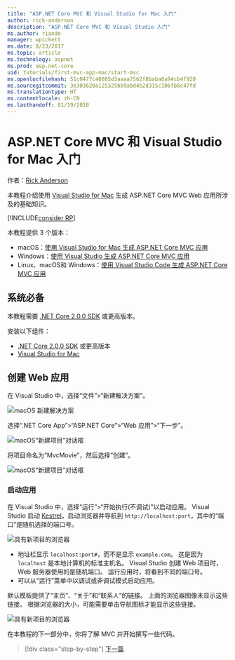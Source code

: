 ```yaml
---
title: "ASP.NET Core MVC 和 Visual Studio for Mac 入门"
author: rick-anderson
description: "ASP.NET Core MVC 和 Visual Studio 入门"
ms.author: riande
manager: wpickett
ms.date: 8/23/2017
ms.topic: article
ms.technology: aspnet
ms.prod: asp.net-core
uid: tutorials/first-mvc-app-mac/start-mvc
ms.openlocfilehash: 51c0477c40885d3aaaa7562f8baba0a94cb4f920
ms.sourcegitcommit: 3e303620a125325bb9abd4b2d315c106fb8c47fd
ms.translationtype: HT
ms.contentlocale: zh-CN
ms.lasthandoff: 01/19/2018
---
```

# <a name="getting-started-with-aspnet-core-mvc-and-visual-studio-for-mac"></a>ASP.NET Core MVC 和 Visual Studio for Mac 入门

作者：[Rick Anderson](https://twitter.com/RickAndMSFT)

本教程介绍使用 [Visual Studio for Mac](https://www.visualstudio.com/vs/visual-studio-mac/) 生成 ASP.NET Core MVC Web 应用所涉及的基础知识。 

[!INCLUDE[consider RP](../../includes/razor.md)]

本教程提供 3 个版本：

* macOS：[使用 Visual Studio for Mac 生成 ASP.NET Core MVC 应用](xref:tutorials/first-mvc-app-mac/start-mvc)
* Windows：[使用 Visual Studio 生成 ASP.NET Core MVC 应用](xref:tutorials/first-mvc-app/start-mvc)
* Linux、macOS和 Windows：[使用 Visual Studio Code 生成 ASP.NET Core MVC 应用](xref:tutorials/first-mvc-app-xplat/start-mvc)

## <a name="prerequisites"></a>系统必备

本教程需要 [.NET Core 2.0.0 SDK](https://www.microsoft.com/net/core) 或更高版本。

安装以下组件：

- [.NET Core 2.0.0 SDK](https://www.microsoft.com/net/core) 或更高版本
- [Visual Studio for Mac](https://www.visualstudio.com/vs/visual-studio-mac/)

## <a name="create-a-web-app"></a>创建 Web 应用

在 Visual Studio 中，选择“文件”>“新建解决方案”。

![macOS 新建解决方案](../first-web-api-mac/_static/sln.png)

选择“.NET Core App”>“ASP.NET Core”>“Web 应用”>“下一步”。

![macOS“新建项目”对话框](start-mvc/1.png)

将项目命名为“MvcMovie”，然后选择“创建”。

![macOS“新建项目”对话框](start-mvc/2.png)

### <a name="launch-the-app"></a>启动应用

在 Visual Studio 中，选择“运行”>“开始执行(不调试)”以启动应用。 Visual Studio 启动 [Kestrel](xref:fundamentals/servers/index#kestrel)，启动浏览器并导航到 `http://localhost:port`，其中的“端口”是随机选择的端口号。

![具有新项目的浏览器](start-mvc/b1.png)

* 地址栏显示 `localhost:port#`，而不是显示 `example.com`。 这是因为 `localhost` 是本地计算机的标准主机名。 Visual Studio 创建 Web 项目时，Web 服务器使用的是随机端口。 运行应用时，将看到不同的端口号。
* 可以从“运行”菜单中以调试或非调试模式启动应用。

默认模板提供了“主页”、“关于”和“联系人”的链接。 上面的浏览器图像未显示这些链接。 根据浏览器的大小，可能需要单击导航图标才能显示这些链接。

![具有新项目的浏览器](start-mvc/b2.png)

在本教程的下一部分中，你将了解 MVC 并开始撰写一些代码。

>[!div class="step-by-step"]
[下一篇](adding-controller.md)  
